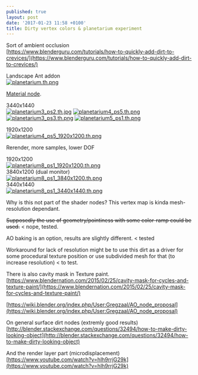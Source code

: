 ```yaml
---
published: true
layout: post
date: '2017-01-23 11:58 +0100'
title: Dirty vertex colors & planetarium experiment
---
```

Sort of ambient occlusion  
[https://www.blenderguru.com/tutorials/how-to-quickly-add-dirt-to-crevices/](https://www.blenderguru.com/tutorials/how-to-quickly-add-dirt-to-crevices/)

Landscape Ant addon  
[![planetarium.th.png](https://cdn.scrot.moe/images/2017/01/23/planetarium.th.png)](https://cdn.scrot.moe/images/2017/01/23/planetarium2.png)

[Material node](https://cdn.scrot.moe/images/2017/01/23/vertexAO.png).

3440x1440  
[![planetarium3_ps2.th.jpg](https://cdn.scrot.moe/images/2017/01/23/planetarium3_ps2.th.jpg)](https://cdn.scrot.moe/images/2017/01/23/planetarium3_ps2.jpg)
[![planetarium4_ps5.th.png](https://cdn.scrot.moe/images/2017/01/23/planetarium4_ps5.th.png)](https://cdn.scrot.moe/images/2017/01/23/planetarium4_ps5.png)
[![planetarium3_ps3.th.png](https://cdn.scrot.moe/images/2017/01/23/planetarium3_ps3.th.png)](https://cdn.scrot.moe/images/2017/01/23/planetarium3_ps3.png)
[![planetarium5_ps1.th.png](https://cdn.scrot.moe/images/2017/01/24/planetarium5_ps1.th.png)](https://cdn.scrot.moe/images/2017/01/24/planetarium5_ps1.png)

1920x1200  
[![planetarium4_ps5_1920x1200.th.png](https://cdn.scrot.moe/images/2017/01/23/planetarium4_ps5_1920x1200.th.png)](https://cdn.scrot.moe/images/2017/01/23/planetarium4_ps5_1920x1200.png)

Rerender, more samples, lower DOF

1920x1200  
[![planetarium8_ps1_1920x1200.th.png](https://cdn.scrot.moe/images/2017/01/25/planetarium8_ps1_1920x1200.th.png)](https://cdn.scrot.moe/images/2017/01/25/planetarium8_ps1_1920x1200.png)  
3840x1200 (dual monitor)  
[![planetarium8_ps1_3840x1200.th.png](https://cdn.scrot.moe/images/2017/01/25/planetarium8_ps1_3840x1200.th.png)](https://cdn.scrot.moe/images/2017/01/25/planetarium8_ps1_3840x1200.png)  
3440x1440  
[![planetarium8_ps1_3440x1440.th.png](https://cdn.scrot.moe/images/2017/01/25/planetarium8_ps1_3440x1440.th.png)](https://cdn.scrot.moe/images/2017/01/25/planetarium8_ps1_3440x1440.png)

Why is this not part of the shader nodes? This vertex map is kinda mesh-resolution dependant.

<s>Supposedly the use of geometry/pointiness with some color-ramp could be used.</s> < nope, tested.

AO baking is an option, results are slightly different. < tested

Workaround for lack of resolution might be to use this dirt as a driver for some procedural texture position or use subdivided mesh for that (to increase resolution) < to test.

There is also cavity mask in Texture paint.  
[https://www.blendernation.com/2015/02/25/cavity-mask-for-cycles-and-texture-paint/](https://www.blendernation.com/2015/02/25/cavity-mask-for-cycles-and-texture-paint/)

[https://wiki.blender.org/index.php/User:Gregzaal/AO_node_proposal](https://wiki.blender.org/index.php/User:Gregzaal/AO_node_proposal)

On general surface dirt nodes (extremly good results)  
[http://blender.stackexchange.com/questions/32494/how-to-make-dirty-looking-object](http://blender.stackexchange.com/questions/32494/how-to-make-dirty-looking-object)

And the render layer part (microdisplacement)  
[https://www.youtube.com/watch?v=hlh9rrjG29k](https://www.youtube.com/watch?v=hlh9rrjG29k)
